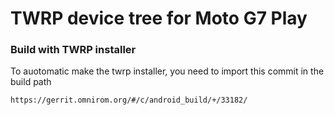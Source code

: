 TWRP device tree for Moto G7 Play
===========================================
### Build with TWRP installer
To auotomatic make the twrp installer, 
you need to import this commit in the build path

```sh
https://gerrit.omnirom.org/#/c/android_build/+/33182/
```